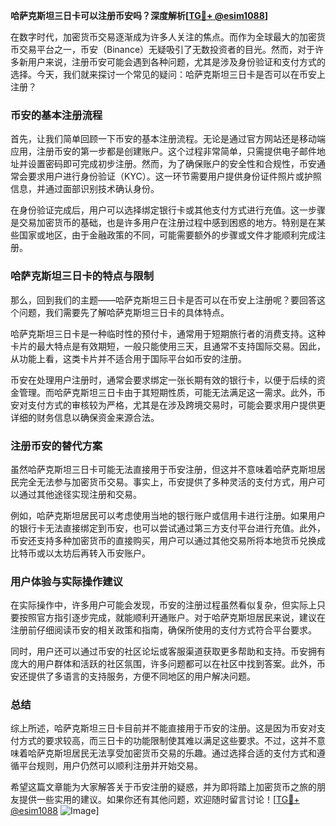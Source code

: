 **哈萨克斯坦三日卡可以注册币安吗？深度解析[[TG💪+ @esim1088](https://t.me/s/esim1088)]**

在数字时代，加密货币交易逐渐成为许多人关注的焦点。而作为全球最大的加密货币交易平台之一，币安（Binance）无疑吸引了无数投资者的目光。然而，对于许多新用户来说，注册币安可能会遇到各种问题，尤其是涉及身份验证和支付方式的选择。今天，我们就来探讨一个常见的疑问：哈萨克斯坦三日卡是否可以在币安上注册？

### 币安的基本注册流程

首先，让我们简单回顾一下币安的基本注册流程。无论是通过官方网站还是移动端应用，注册币安的第一步都是创建账户。这个过程非常简单，只需提供电子邮件地址并设置密码即可完成初步注册。然而，为了确保账户的安全性和合规性，币安通常会要求用户进行身份验证（KYC）。这一环节需要用户提供身份证件照片或护照信息，并通过面部识别技术确认身份。

在身份验证完成后，用户可以选择绑定银行卡或其他支付方式进行充值。这一步骤是交易加密货币的基础，也是许多用户在注册过程中感到困惑的地方。特别是在某些国家或地区，由于金融政策的不同，可能需要额外的步骤或文件才能顺利完成注册。

### 哈萨克斯坦三日卡的特点与限制

那么，回到我们的主题——哈萨克斯坦三日卡是否可以在币安上注册呢？要回答这个问题，我们需要先了解哈萨克斯坦三日卡的具体特点。

哈萨克斯坦三日卡是一种临时性的预付卡，通常用于短期旅行者的消费支持。这种卡片的最大特点是有效期短，一般只能使用三天，且通常不支持国际交易。因此，从功能上看，这类卡片并不适合用于国际平台如币安的注册。

币安在处理用户注册时，通常会要求绑定一张长期有效的银行卡，以便于后续的资金管理。而哈萨克斯坦三日卡由于其短期性质，可能无法满足这一需求。此外，币安对支付方式的审核较为严格，尤其是在涉及跨境交易时，可能会要求用户提供更详细的财务信息以确保资金来源合法。

### 注册币安的替代方案

虽然哈萨克斯坦三日卡可能无法直接用于币安注册，但这并不意味着哈萨克斯坦居民完全无法参与加密货币交易。事实上，币安提供了多种灵活的支付方式，用户可以通过其他途径实现注册和交易。

例如，哈萨克斯坦居民可以考虑使用当地的银行账户或信用卡进行注册。如果用户的银行卡无法直接绑定到币安，也可以尝试通过第三方支付平台进行充值。此外，币安还支持多种加密货币的直接购买，用户可以通过其他交易所将本地货币兑换成比特币或以太坊后再转入币安账户。

### 用户体验与实际操作建议

在实际操作中，许多用户可能会发现，币安的注册过程虽然看似复杂，但实际上只要按照官方指引逐步完成，就能顺利开通账户。对于哈萨克斯坦居民来说，建议在注册前仔细阅读币安的相关政策和指南，确保所使用的支付方式符合平台要求。

同时，用户还可以通过币安的社区论坛或客服渠道获取更多帮助和支持。币安拥有庞大的用户群体和活跃的社区氛围，许多问题都可以在社区中找到答案。此外，币安还提供了多语言的支持服务，方便不同地区的用户解决问题。

### 总结

综上所述，哈萨克斯坦三日卡目前并不能直接用于币安的注册。这是因为币安对支付方式的要求较高，而三日卡的功能限制使其难以满足这些要求。不过，这并不意味着哈萨克斯坦居民无法享受加密货币交易的乐趣。通过选择合适的支付方式和遵循平台规则，用户仍然可以顺利注册并开始交易。

希望这篇文章能为大家解答关于币安注册的疑惑，并为即将踏上加密货币之旅的朋友提供一些实用的建议。如果你还有其他问题，欢迎随时留言讨论！[[TG💪+ @esim1088](https://t.me/s/esim1088) ![Image](https://i.postimg.cc/4NQfJmqS/Snipaste-2025-05-13-00-14-12.png)]